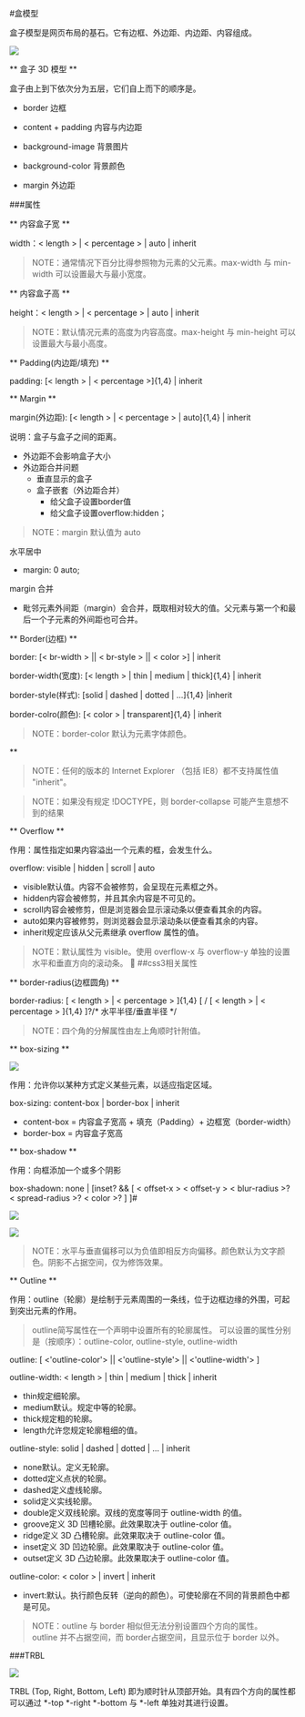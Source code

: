 #盒模型

盒子模型是网页布局的基石。它有边框、外边距、内边距、内容组成。

![](/image/2016box01.png)

** 盒子 3D 模型 **

盒子由上到下依次分为五层，它们自上而下的顺序是。

* border 边框

* content + padding 内容与内边距

* background-image 背景图片

* background-color 背景颜色

* margin 外边距

###属性

** 内容盒子宽 **

width：< length > | < percentage > | auto | inherit

>NOTE：通常情况下百分比得参照物为元素的父元素。max-width 与 min-width 可以设置最大与最小宽度。

** 内容盒子高 **

height：< length > | < percentage > | auto | inherit

>NOTE：默认情况元素的高度为内容高度。max-height 与 min-height 可以设置最大与最小高度。

** Padding(内边距/填充) **

padding: [< length > | < percentage >]{1,4} | inherit

** Margin **

margin(外边距): [< length > | < percentage > | auto]{1,4} | inherit

说明：盒子与盒子之间的距离。

* 外边距不会影响盒子大小
* 外边距合并问题
    * 垂直显示的盒子
    * 盒子嵌套（外边距合并）
        * 给父盒子设置border值
        * 给父盒子设置overflow:hidden；


>NOTE：margin 默认值为 auto

水平居中 

* margin: 0 auto;

margin 合并

* 毗邻元素外间距（margin）会合并，既取相对较大的值。父元素与第一个和最后一个子元素的外间距也可合并。

** Border(边框) **

border: [< br-width > || < br-style > || < color >] | inherit

border-width(宽度): [< length > | thin | medium | thick]{1,4} | inherit

border-style(样式): [solid | dashed | dotted | ...]{1,4} |inherit

border-colro(颜色): [< color > | transparent]{1,4} | inherit

>NOTE：border-color 默认为元素字体颜色。

**

>NOTE：任何的版本的 Internet Explorer （包括 IE8）都不支持属性值 "inherit"。

>NOTE：如果没有规定 !DOCTYPE，则 border-collapse 可能产生意想不到的结果

** Overflow **

作用：属性指定如果内容溢出一个元素的框，会发生什么。

overflow: visible | hidden | scroll | auto

* visible默认值。内容不会被修剪，会呈现在元素框之外。
* hidden内容会被修剪，并且其余内容是不可见的。
* scroll内容会被修剪，但是浏览器会显示滚动条以便查看其余的内容。
* auto如果内容被修剪，则浏览器会显示滚动条以便查看其余的内容。
* inherit规定应该从父元素继承 overflow 属性的值。

>NOTE：默认属性为 visible。使用 overflow-x 与 overflow-y 单独的设置水平和垂直方向的滚动条。

##css3相关属性

** border-radius(边框圆角) **

border-radius: [ < length > | < percentage > ]{1,4} [ / [ < length > | < percentage > ]{1,4} ]?/\* 水平半径/垂直半径 \*/

>NOTE：四个角的分解属性由左上角顺时针附值。

** box-sizing **

![](/image/2016box02.png)

作用：允许你以某种方式定义某些元素，以适应指定区域。

box-sizing: content-box | border-box | inherit

* content-box = 内容盒子宽高 + 填充（Padding）+ 边框宽（border-width）
* border-box = 内容盒子宽高

** box-shadow **

作用：向框添加一个或多个阴影

box-shadown: none | [inset? && [ < offset-x > < offset-y > < blur-radius >? < spread-radius >? < color >? ] ]#

![](/image/2016box03.png)

![](/image/2016box04.png)

>NOTE：水平与垂直偏移可以为负值即相反方向偏移。颜色默认为文字颜色。阴影不占据空间，仅为修饰效果。

** Outline **

作用：outline（轮廓）是绘制于元素周围的一条线，位于边框边缘的外围，可起到突出元素的作用。

>outline简写属性在一个声明中设置所有的轮廓属性。
可以设置的属性分别是（按顺序）：outline-color, outline-style, outline-width

outline: [ <'outline-color'> || <'outline-style'> || <'outline-width'> ]

outline-width: < length > | thin | medium | thick | inherit

* thin规定细轮廓。
* medium默认。规定中等的轮廓。
* thick规定粗的轮廓。
* length允许您规定轮廓粗细的值。

outline-style: solid | dashed | dotted | ... | inherit

* none默认。定义无轮廓。
* dotted定义点状的轮廓。
* dashed定义虚线轮廓。
* solid定义实线轮廓。
* double定义双线轮廓。双线的宽度等同于 outline-width 的值。
* groove定义 3D 凹槽轮廓。此效果取决于 outline-color 值。
* ridge定义 3D 凸槽轮廓。此效果取决于 outline-color 值。
* inset定义 3D 凹边轮廓。此效果取决于 outline-color 值。
* outset定义 3D 凸边轮廓。此效果取决于 outline-color 值。


outline-color: < color > | invert | inherit

* invert:默认。执行颜色反转（逆向的颜色）。可使轮廓在不同的背景颜色中都是可见。

>NOTE：outline 与 border 相似但无法分别设置四个方向的属性。outline 并不占据空间，而 border占据空间，且显示位于 border 以外。

###TRBL

![](/image/2016box05.png)

TRBL (Top, Right, Bottom, Left) 即为顺时针从顶部开始。具有四个方向的属性都可以通过 \*-top \*-right \*-bottom 与 \*-left 单独对其进行设置。

